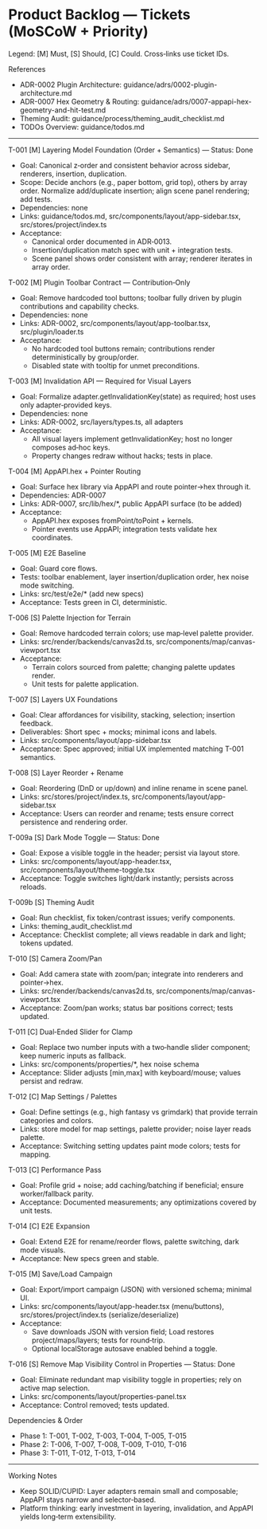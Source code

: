 # Product Backlog — Tickets (MoSCoW + Priority)

Legend: [M] Must, [S] Should, [C] Could. Cross‑links use ticket IDs.

References

- ADR-0002 Plugin Architecture: guidance/adrs/0002-plugin-architecture.md
- ADR-0007 Hex Geometry & Routing: guidance/adrs/0007-appapi-hex-geometry-and-hit-test.md
- Theming Audit: guidance/process/theming_audit_checklist.md
- TODOs Overview: guidance/todos.md

---

T-001 [M] Layering Model Foundation (Order + Semantics) — Status: Done

- Goal: Canonical z‑order and consistent behavior across sidebar, renderers, insertion, duplication.
- Scope: Decide anchors (e.g., paper bottom, grid top), others by array order. Normalize add/duplicate insertion; align scene panel rendering; add tests.
- Dependencies: none
- Links: guidance/todos.md, src/components/layout/app-sidebar.tsx, src/stores/project/index.ts
- Acceptance:
  - Canonical order documented in ADR‑0013.
  - Insertion/duplication match spec with unit + integration tests.
  - Scene panel shows order consistent with array; renderer iterates in array order.

T-002 [M] Plugin Toolbar Contract — Contribution‑Only

- Goal: Remove hardcoded tool buttons; toolbar fully driven by plugin contributions and capability checks.
- Dependencies: none
- Links: ADR-0002, src/components/layout/app-toolbar.tsx, src/plugin/loader.ts
- Acceptance:
  - No hardcoded tool buttons remain; contributions render deterministically by group/order.
  - Disabled state with tooltip for unmet preconditions.

T-003 [M] Invalidation API — Required for Visual Layers

- Goal: Formalize adapter.getInvalidationKey(state) as required; host uses only adapter‑provided keys.
- Dependencies: none
- Links: ADR-0002, src/layers/types.ts, all adapters
- Acceptance:
  - All visual layers implement getInvalidationKey; host no longer composes ad‑hoc keys.
  - Property changes redraw without hacks; tests in place.

T-004 [M] AppAPI.hex + Pointer Routing

- Goal: Surface hex library via AppAPI and route pointer→hex through it.
- Dependencies: ADR-0007
- Links: ADR-0007, src/lib/hex/\*, public AppAPI surface (to be added)
- Acceptance:
  - AppAPI.hex exposes fromPoint/toPoint + kernels.
  - Pointer events use AppAPI; integration tests validate hex coordinates.

T-005 [M] E2E Baseline

- Goal: Guard core flows.
- Tests: toolbar enablement, layer insertion/duplication order, hex noise mode switching.
- Links: src/test/e2e/\* (add new specs)
- Acceptance: Tests green in CI, deterministic.

T-006 [S] Palette Injection for Terrain

- Goal: Remove hardcoded terrain colors; use map‑level palette provider.
- Links: src/render/backends/canvas2d.ts, src/components/map/canvas-viewport.tsx
- Acceptance:
  - Terrain colors sourced from palette; changing palette updates render.
  - Unit tests for palette application.

T-007 [S] Layers UX Foundations

- Goal: Clear affordances for visibility, stacking, selection; insertion feedback.
- Deliverables: Short spec + mocks; minimal icons and labels.
- Links: src/components/layout/app-sidebar.tsx
- Acceptance: Spec approved; initial UX implemented matching T-001 semantics.

T-008 [S] Layer Reorder + Rename

- Goal: Reordering (DnD or up/down) and inline rename in scene panel.
- Links: src/stores/project/index.ts, src/components/layout/app-sidebar.tsx
- Acceptance: Users can reorder and rename; tests ensure correct persistence and rendering order.

T-009a [S] Dark Mode Toggle — Status: Done

- Goal: Expose a visible toggle in the header; persist via layout store.
- Links: src/components/layout/app-header.tsx, src/components/layout/theme-toggle.tsx
- Acceptance: Toggle switches light/dark instantly; persists across reloads.

T-009b [S] Theming Audit

- Goal: Run checklist, fix token/contrast issues; verify components.
- Links: theming_audit_checklist.md
- Acceptance: Checklist complete; all views readable in dark and light; tokens updated.

T-010 [S] Camera Zoom/Pan

- Goal: Add camera state with zoom/pan; integrate into renderers and pointer→hex.
- Links: src/render/backends/canvas2d.ts, src/components/map/canvas-viewport.tsx
- Acceptance: Zoom/pan works; status bar positions correct; tests updated.

T-011 [C] Dual‑Ended Slider for Clamp

- Goal: Replace two number inputs with a two‑handle slider component; keep numeric inputs as fallback.
- Links: src/components/properties/\*, hex noise schema
- Acceptance: Slider adjusts [min,max] with keyboard/mouse; values persist and redraw.

T-012 [C] Map Settings / Palettes

- Goal: Define settings (e.g., high fantasy vs grimdark) that provide terrain categories and colors.
- Links: store model for map settings, palette provider; noise layer reads palette.
- Acceptance: Switching setting updates paint mode colors; tests for mapping.

T-013 [C] Performance Pass

- Goal: Profile grid + noise; add caching/batching if beneficial; ensure worker/fallback parity.
- Acceptance: Documented measurements; any optimizations covered by unit tests.

T-014 [C] E2E Expansion

- Goal: Extend E2E for rename/reorder flows, palette switching, dark mode visuals.
- Acceptance: New specs green and stable.

T-015 [M] Save/Load Campaign

- Goal: Export/import campaign (JSON) with versioned schema; minimal UI.
- Links: src/components/layout/app-header.tsx (menu/buttons), src/stores/project/index.ts (serialize/deserialize)
- Acceptance:
  - Save downloads JSON with version field; Load restores project/maps/layers; tests for round‑trip.
  - Optional localStorage autosave enabled behind a toggle.

T-016 [S] Remove Map Visibility Control in Properties — Status: Done

- Goal: Eliminate redundant map visibility toggle in properties; rely on active map selection.
- Links: src/components/layout/properties-panel.tsx
- Acceptance: Control removed; tests updated.

Dependencies & Order

- Phase 1: T-001, T-002, T-003, T-004, T-005, T-015
- Phase 2: T-006, T-007, T-008, T-009, T-010, T-016
- Phase 3: T-011, T-012, T-013, T-014

---

Working Notes

- Keep SOLID/CUPID: Layer adapters remain small and composable; AppAPI stays narrow and selector‑based.
- Platform thinking: early investment in layering, invalidation, and AppAPI yields long‑term extensibility.
